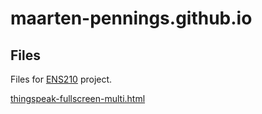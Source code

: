 # maarten-pennings.github.io

## Files 

Files for [ENS210](https://github.com/maarten-pennings/ENS210) project.

[thingspeak-fullscreen-multi.html](thingspeak-fullscreen-multi.html)
